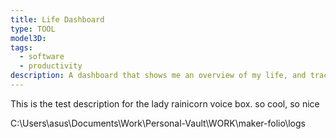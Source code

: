 ```yaml
---
title: Life Dashboard
type: TOOL
model3D: 
tags:
  - software
  - productivity
description: A dashboard that shows me an overview of my life, and tracks some of it
---
```

This is the test description for the lady rainicorn voice box. so cool, so nice


C:\Users\asus\Documents\Work\Personal-Vault\WORK\maker-folio\logs